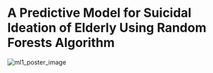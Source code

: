 # A Predictive Model for Suicidal Ideation of Elderly Using Random Forests Algorithm
![ml1_poster_image](https://github.com/Skymind24/2022-ML1-project/assets/114856550/5182440e-cbb2-4419-8b97-a73db083a64c)
